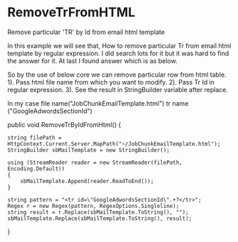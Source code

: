 # RemoveTrFromHTML
Remove particular 'TR' by Id from email html template

In this example we will see that, How to remove particular Tr from email html template by regular expression. I did search lots for it but it was hard to find the answer for it. At last I found answer which is as below.

So by the use of below core we can remove particular row from html table.
1). Pass html file name from which you want to modify.
2). Pass Tr Id in regular expression.
3). See the result in StringBuilder variable after replace.

In my case 
file name("JobChunkEmailTemplate.html")
tr name ("GoogleAdwordsSectionId")




public void RemoveTrByIdFromHtml()
{

    string filePath = HttpContext.Current.Server.MapPath("~/JobChunkEmailTemplate.html");
    StringBuilder sbMailTemplate = new StringBuilder();

    using (StreamReader reader = new StreamReader(filePath, Encoding.Default))
    {
        sbMailTemplate.Append(reader.ReadToEnd());
    }

    string pattern = "<tr id=\"GoogleAdwordsSectionId\".+?</tr>";
    Regex r = new Regex(pattern, RegexOptions.Singleline);
    string result = r.Replace(sbMailTemplate.ToString(), "");
    sbMailTemplate.Replace(sbMailTemplate.ToString(), result);
}
